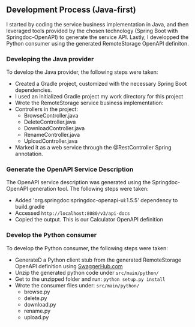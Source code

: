 ## Development Process (Java-first)

I started by coding the service business implementation in Java, and then leveraged tools provided by the chosen technology (Spring Boot with Springdoc-OpenAPI) to generate the service API. Lastly, I developped the Python consumer using the generated RemoteStorage OpenAPI definiton.

### Developing the Java provider
To develop the Java provider, the following steps were taken:
- Created a Gradle project, customized with the necessary Spring Boot dependencies.
- I used an initialized Gradle project my work directory for this project
- Wrote the RemoteStorage service business implementation:
- Controllers in the project:
  - BrowseController.java
  - DeleteController.java
  - DownloadController.java
  - RenameController.java
  - UploadController.java
- Marked it as a web service through the @RestController Spring annotation.

### Generate the OpenAPI Service Description
The OpenAPI service description was generated using the Springdoc-OpenAPI generation tool. The following steps were taken:
- Added 'org.springdoc:springdoc-openapi-ui:1.5.5' dependency to build.gradle
- Accessed `http://localhost:8080/v3/api-docs`
- Copied the output. This is our Calculator OpenAPI definition

### Develop the Python consumer
To develop the Python consumer, the following steps were taken:
- GenerateD a Python client stub from the generated RemoteStorage OpenAPI definition using [SwaggerHub.com](https://www.swaggerhub.com)
- Unzip the generated python code under `src/main/python/`
- Get to the unzipped folder and run: `python setup.py install`
- Wrote the consumer files under: `src/main/python/`
  - browse.py
  - delete.py
  - download.py
  - rename.py
  - upload.py
